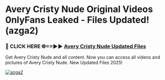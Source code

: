 # Avery Cristy Nude Original Videos 0nlyFans Leaked - Files Updated! (azga2)

<h3>🔴 CLICK HERE 🌐==►► <a href="https://tinyurl.com/yrmya6cz" rel="nofollow">Avery Cristy Nude Updated Files</a></h3>

Get Avery Cristy Nude and all content. Now you can access all videos and pictures of Avery Cristy Nude. New Updated Files 2025!

[![azga2](https://i.imgur.com/FMdXYCs.gif)](https://tinyurl.com/yrmya6cz)

